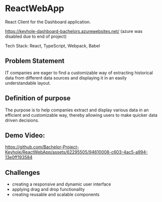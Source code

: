 # ReactWebApp
React Client for the Dashboard application.

https://keyhole-dashboard-bachelors.azurewebsites.net/ (azure was disabled due to end of project)


Tech Stack: React, TypeScript, Webpack, Babel


<h2>Problem Statement</h2>

IT companies are eager to find a customizable way of extracting historical data from
different data sources and displaying it in an easily understandable layout.

<h2>Definition of purpose</h2>

The purpose is to help companies extract and display various data in an efficient and
customizable way, thereby allowing users to make quicker data driven decisions.

<h2>Demo Video:</h2>

https://github.com/Bachelor-Project-Keyhole/ReactWebApp/assets/62295505/94610008-c603-4ac5-a994-13e0ff193584

<h2>Challenges</h2>

  - creating a responsive and dynamic user interface
  - applying drag and drop functionality
  - creating reusable and scalable components
